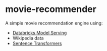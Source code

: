 # movie-recommender

A simple movie recommendation engine using:

* [Databricks Model Serving](https://docs.databricks.com/machine-learning/model-serving/index.html)
* Wikipedia data
* [Sentence Transformers](https://www.sbert.net/)
